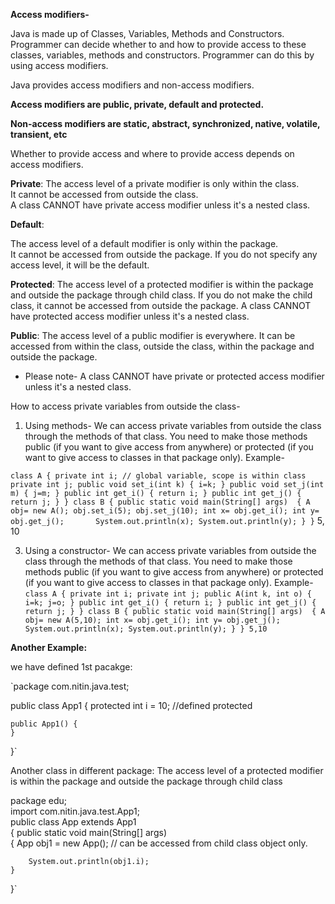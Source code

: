  **Access modifiers-**  
 
 Java is made up of Classes, Variables, Methods and Constructors. Programmer can decide whether to and how to provide access to these classes, variables, methods and constructors. 
 Programmer can do this by using access modifiers.
 
Java provides access modifiers and non-access modifiers.  

**Access modifiers are public, private, default and protected.**
 
**Non-access modifiers are static, abstract, synchronized, native, volatile, transient, etc**

Whether to provide access and where to provide access depends on access modifiers.  

**Private**: The access level of a private modifier is only within the class.  
It cannot be accessed from outside the class.  
A class CANNOT have private access modifier unless it's a nested class.  
 
 
**Default**:  

The access level of a default modifier is only within the package.  
It cannot be accessed from outside the package. If you do not specify any access level, it will be the default.  

**Protected**: The access level of a protected modifier is within the package and outside the package through child class. If you do not
make the child class, it cannot be accessed from outside the package. A class CANNOT have protected access modifier unless it's a nested
class.  


**Public**: The access level of a public modifier is everywhere. It can be accessed from within the class, outside the class, within the
package and outside the package.

* Please note- A class CANNOT have private or protected access modifier unless it's a nested class.
    
How to access private variables from outside the class-

1. Using methods- We can access private variables from outside the class through the methods of that class. You need to make those methods public (if you want to give access from anywhere) or protected (if you want to give access to classes in that package only).
Example-

`class A
   {
      private int i; // global variable, scope is within class
      private int j;
      public void set_i(int k)
           {
                 i=k;
           }
       public void set_j(int m)
           {
               j=m;
           }
      public int get_i()
           {
                return i;
           }
       public int get_j()
           {
               return j;
           }
   }
class B
   {
       public static void main(String[] args) 
          {
              A obj= new A();
              obj.set_i(5);
              obj.set_j(10);
             int x= obj.get_i();
             int y= obj.get_j();      
             System.out.println(x);
             System.out.println(y);
          }
   }`
5, 10 
 
3. Using a constructor- We can access private variables from outside the class through the methods of that class. You need to make those methods public (if you want to give access from anywhere) or protected (if you want to give access to classes in that package only).
Example-
`class A
   {
      private int i;
      private int j;
      public A(int k, int o)
           {
                 i=k;
                 j=o;
           }
      public int get_i()
           {
                return i;
           }
       public int get_j()
           {
               return j;
           }
   }
class B
   {
       public static void main(String[] args) 
          {
              A obj= new A(5,10);
             int x= obj.get_i();
             int y= obj.get_j();      
             System.out.println(x);
             System.out.println(y);
          }
   }
5,10 `


**Another Example:**

we have defined 1st pacakge: 

`package com.nitin.java.test;

public class App1 { protected int i = 10; //defined protected

    public App1() {
    }
}`

Another class in different package:  The access level of a protected modifier is within the package and outside the package through child class
 
package edu;  
import com.nitin.java.test.App1;  
public class App extends App1  
{ public static void main(String[] args)  
{ App obj1 = new App();
// can be accessed from child class object only.

        System.out.println(obj1.i);
    }
}`